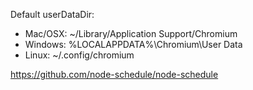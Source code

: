 Default userDataDir:

- Mac/OSX: ~/Library/Application Support/Chromium
- Windows: %LOCALAPPDATA%\Chromium\User Data
- Linux: ~/.config/chromium

https://github.com/node-schedule/node-schedule
